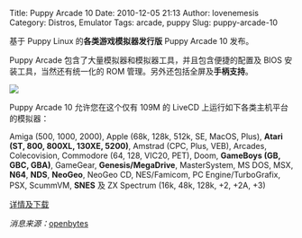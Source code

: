 Title: Puppy Arcade 10
Date: 2010-12-05 21:13
Author: lovenemesis
Category: Distros, Emulator
Tags: arcade, puppy
Slug: puppy-arcade-10

基于 Puppy Linux 的**各类游戏模拟器发行版** Puppy Arcade 10 发布。

Puppy Arcade 包含了大量模拟器和模拟器工具，并且包含便捷的配置及 BIOS
安装工具，当然还有统一化的 ROM 管理。另外还包括全屏及**手柄支持**。

[![](http://linuxtoy.org/img/2010/12/psx.png)](http://linuxtoy.org/img/2010/12/psx.png)

Puppy Arcade 10 允许您在这个仅有 109M 的 LiveCD
上运行如下各类主机平台的模拟器：

Amiga (500, 1000, 2000), Apple (68k, 128k, 512k, SE, MacOS, Plus),
**Atari (ST, 800, 800XL, 130XE, 5200)**, Amstrad (CPC, Plus, VEB),
Arcades, Colecovision, Commodore (64, 128, VIC20, PET), Doom, **GameBoys
(GB, GBC, GBA)**, GameGear, **Genesis/MegaDrive**, MasterSystem, MS DOS,
MSX, **N64**, **NDS**, **NeoGeo**, NeoGeo CD, NES/Famicom, PC
Engine/TurboGrafix, PSX, ScummVM, **SNES** 及 ZX Spectrum (16k, 48k,
128k, +2, +2A, +3)

[详情及下载](http://scottjarvis.com/page105.htm)

*消息来源：*[openbytes](http://openbytes.wordpress.com/2010/12/05/puppy-arcade-10-released-the-emulation-distro/)
